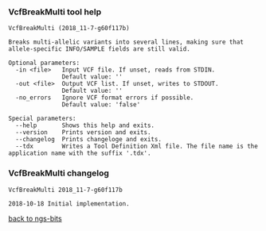 ### VcfBreakMulti tool help
	VcfBreakMulti (2018_11-7-g60f117b)
	
	Breaks multi-allelic variants into several lines, making sure that allele-specific INFO/SAMPLE fields are still valid.
	
	Optional parameters:
	  -in <file>   Input VCF file. If unset, reads from STDIN.
	               Default value: ''
	  -out <file>  Output VCF list. If unset, writes to STDOUT.
	               Default value: ''
	  -no_errors   Ignore VCF format errors if possible.
	               Default value: 'false'
	
	Special parameters:
	  --help       Shows this help and exits.
	  --version    Prints version and exits.
	  --changelog  Prints changeloge and exits.
	  --tdx        Writes a Tool Definition Xml file. The file name is the application name with the suffix '.tdx'.
	
### VcfBreakMulti changelog
	VcfBreakMulti 2018_11-7-g60f117b
	
	2018-10-18 Initial implementation.
[back to ngs-bits](https://github.com/imgag/ngs-bits)